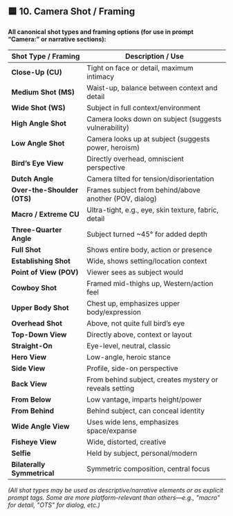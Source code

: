 ## 🟦 10. **Camera Shot / Framing**

**All canonical shot types and framing options (for use in prompt “Camera:” or narrative sections):**

| Shot Type / Framing         | Description / Use                                       |
| --------------------------- | ------------------------------------------------------- |
| **Close-Up (CU)**           | Tight on face or detail, maximum intimacy               |
| **Medium Shot (MS)**        | Waist-up, balance between context and detail            |
| **Wide Shot (WS)**          | Subject in full context/environment                     |
| **High Angle Shot**         | Camera looks down on subject (suggests vulnerability)   |
| **Low Angle Shot**          | Camera looks up at subject (suggests power, heroism)    |
| **Bird’s Eye View**         | Directly overhead, omniscient perspective               |
| **Dutch Angle**             | Camera tilted for tension/disorientation                |
| **Over-the-Shoulder (OTS)** | Frames subject from behind/above another (POV, dialog)  |
| **Macro / Extreme CU**      | Ultra-tight, e.g., eye, skin texture, fabric, detail    |
| **Three-Quarter Angle**     | Subject turned \~45° for added depth                    |
| **Full Shot**               | Shows entire body, action or presence                   |
| **Establishing Shot**       | Wide, shows setting/location context                    |
| **Point of View (POV)**     | Viewer sees as subject would                            |
| **Cowboy Shot**             | Framed mid-thighs up, Western/action feel               |
| **Upper Body Shot**         | Chest up, emphasizes upper body/expression              |
| **Overhead Shot**           | Above, not quite full bird’s eye                        |
| **Top-Down View**           | Directly above, context or layout                       |
| **Straight-On**             | Eye-level, neutral, classic                             |
| **Hero View**               | Low-angle, heroic stance                                |
| **Side View**               | Profile, side-on perspective                            |
| **Back View**               | From behind subject, creates mystery or reveals setting |
| **From Below**              | Low vantage, imparts height/power                       |
| **From Behind**             | Behind subject, can conceal identity                    |
| **Wide Angle View**         | Uses wide lens, emphasizes space/expanse                |
| **Fisheye View**            | Wide, distorted, creative                               |
| **Selfie**                  | Held by subject, personal/modern                        |
| **Bilaterally Symmetrical** | Symmetric composition, central focus                    |

*(All shot types may be used as descriptive/narrative elements or as explicit prompt tags. Some are more platform-relevant than others—e.g., "macro" for detail, "OTS" for dialog, etc.)*
